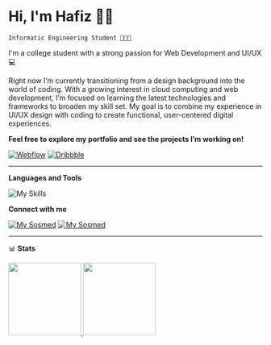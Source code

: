 # Hi, I'm Hafiz 👋🏼

`Informatic Engineering Student 👨🏻‍💻`

I'm a college student with a strong passion for Web Development and UI/UX 💻

Right now I’m currently transitioning from a design background into the world of coding. With a growing interest in cloud computing and web development, I’m focused on learning the latest technologies and frameworks to broaden my skill set. My goal is to combine my experience in UI/UX design with coding to create functional, user-centered digital experiences.

**Feel free to explore my portfolio and see the projects I’m working on!**

[![Webflow](https://img.shields.io/badge/Webflow-4353FF.svg?style=for-the-badge&logo=webflow&logoColor=white)](https://hafizz.webflow.io/) [![Dribbble](https://img.shields.io/badge/Dribbble-%23EA4C89.svg?style=for-the-badge&logo=dribbble&logoColor=white)](https://dribbble.com/hafizikhsan73)

<hr></hr>

**Languages and Tools**

![My Skills](https://skillicons.dev/icons?i=js,html,css,vscode,github,figma&perline=3)

**Connect with me**

[![My Sosmed](https://skillicons.dev/icons?i=gmail)](mailto:hafizikhsan73@gmail.com)
[![My Sosmed](https://skillicons.dev/icons?i=linkedin)](https://www.linkedin.com/in/muhammadhafizikhsan/)


<hr></hr>

📊 **Stats**
<p align="left">
<a href="https://github.com/penuliscode">
  <img height="144em" src="https://github-readme-stats-eight-theta.vercel.app/api?username=HafizIkhsan&show_icons=true&theme=white&include_all_commits=true&count_private=true"/>
  <img height="144em" src="https://github-readme-stats-eight-theta.vercel.app/api/top-langs/?username=HafizIkhsan&layout=compact&theme=white"/>
</a>
</p>




<!-- ![Leetcode Stats](https://leetcard.jacoblin.cool/HafizIkhsan)-->

